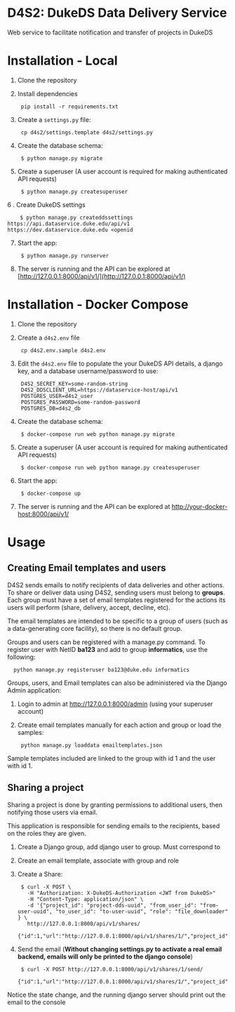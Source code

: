 D4S2: DukeDS Data Delivery Service
==================================

Web service to facilitate notification and transfer of projects in DukeDS

Installation - Local
====================

1. Clone the repository
2. Install dependencies

        pip install -r requirements.txt

3. Create a `settings.py` file:

        cp d4s2/settings.template d4s2/settings.py

4. Create the database schema:

        $ python manage.py migrate

5. Create a superuser (A user account is required for making authenticated API requests)

        $ python manage.py createsuperuser

6 . Create DukeDS settings

        $ python manage.py createddssettings https://api.dataservice.duke.edu/api/v1 https://dev.dataservice.duke.edu <openid

7. Start the app:

        $ python manage.py runserver

8. The server is running and the API can be explored at [http://127.0.0.1:8000/api/v1/](http://127.0.0.1:8000/api/v1/)


Installation - Docker Compose
=============================

1. Clone the repository
2. Create a `d4s2.env` file

        cp d4s2.env.sample d4s2.env

3. Edit the `d4s2.env` file to populate the your DukeDS API details, a django key, and a database username/password to use:

        D4S2_SECRET_KEY=some-random-string
        D4S2_DDSCLIENT_URL=https://dataservice-host/api/v1
        POSTGRES_USER=d4s2_user
        POSTGRES_PASSWORD=some-random-password
        POSTGRES_DB=d4s2_db

4. Create the database schema:

        $ docker-compose run web python manage.py migrate

5. Create a superuser (A user account is required for making authenticated API requests)

        $ docker-compose run web python manage.py createsuperuser

6. Start the app:

        $ docker-compose up

7. The server is running and the API can be explored at  [http://your-docker-host:8000/api/v1/](http://your-docker-host:8000/api/v1/)

Usage
=====

## Creating Email templates and users

D4S2 sends emails to notify recipients of data deliveries and other actions. To share or deliver data using D4S2, sending users must belong to **groups**. Each group must have a set of email templates registered for the actions its users will perform (share, delivery, accept, decline, etc).

The email templates are intended to be specific to a group of users (such as a data-generating core facility), so there is no default group.

Groups and users can be registered with a manage.py command. To register user with NetID **ba123** and add to group **informatics**, use the following:

      python manage.py registeruser ba123@duke.edu informatics

Groups, users, and Email templates can also be administered via the Django Admin application:

1. Login to admin at http://127.0.0.1:8000/admin (using your superuser account)
2. Create email templates manually for each action and group or load the samples:

        python manage.py loaddata emailtemplates.json

Sample templates included are linked to the group with id 1 and the user with id 1.

## Sharing a project

Sharing a project is done by granting permissions to additional users, then notifying those users via email.

This application is responsible for sending emails to the recipients, based on the roles they are given.

1. Create a Django group, add django user to group. Must correspond to
2. Create an email template, associate with group and role
3. Create a Share:

        $ curl -X POST \
          -H "Authorization: X-DukeDS-Authorization <JWT from DukeDS>"
          -H "Content-Type: application/json" \
          -d '{"project_id": "project-dds-uuid", "from_user_id": "from-user-uuid", "to_user_id": "to-user-uuid", "role": "file_downloader" } \
          http://127.0.0.1:8000/api/v1/shares/
          {"id":1,"url":"http://127.0.0.1:8000/api/v1/shares/1/","project_id":"xxxx","from_user_id":"xxxx","to_user_id":"xxxx","state":0}

2. Send the email (**Without changing settings.py to activate a real email backend, emails will only be printed to the django console**)

        $ curl -X POST http://127.0.0.1:8000/api/v1/shares/1/send/
            {"id":1,"url":"http://127.0.0.1:8000/api/v1/shares/1/","project_id":"xxxx","from_user_id":"xxxx","to_user_id":"xxxx","state":1}

Notice the state change, and the running django server should print out the email to the console
